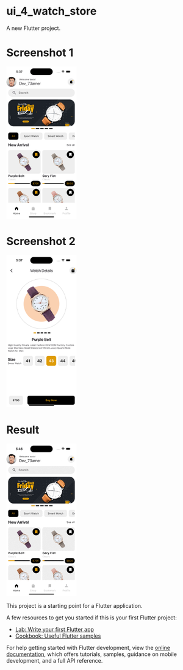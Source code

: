 # ui_4_watch_store

A new Flutter project.

# Screenshot 1
<img src ="https://github.com/Mirzaazmath/flutter_60_ui_challange/blob/main/ui_4_watch_store/assets/output/Screenshot1.png" height="400">

# Screenshot 2
<img src ="https://github.com/Mirzaazmath/flutter_60_ui_challange/blob/main/ui_4_watch_store/assets/output/Screenshot2.png" height="400">

# Result
<img src ="https://github.com/Mirzaazmath/flutter_60_ui_challange/blob/main/ui_4_watch_store/assets/output/result.gif" height="400">




This project is a starting point for a Flutter application.

A few resources to get you started if this is your first Flutter project:

- [Lab: Write your first Flutter app](https://docs.flutter.dev/get-started/codelab)
- [Cookbook: Useful Flutter samples](https://docs.flutter.dev/cookbook)

For help getting started with Flutter development, view the
[online documentation](https://docs.flutter.dev/), which offers tutorials,
samples, guidance on mobile development, and a full API reference.
